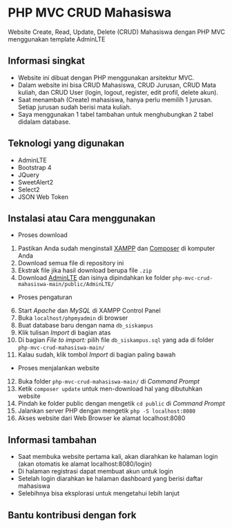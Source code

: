 # PHP MVC CRUD Mahasiswa
Website Create, Read, Update, Delete (CRUD) Mahasiswa dengan PHP MVC menggunakan template AdminLTE

## Informasi singkat
- Website ini dibuat dengan PHP menggunakan arsitektur MVC.<br>
- Dalam website ini bisa CRUD Mahasiswa, CRUD Jurusan, CRUD Mata kuliah, dan CRUD User (login, logout, register, edit profil, delete akun).<br>
- Saat menambah (Create) mahasiswa, hanya perlu memilih 1 jurusan. Setiap jurusan sudah berisi mata kuliah.<br>
- Saya menggunakan 1 tabel tambahan untuk menghubungkan 2 tabel didalam database.<br>

## Teknologi yang digunakan
- AdminLTE
- Bootstrap 4
- JQuery
- SweetAlert2
- Select2
- JSON Web Token

## Instalasi atau Cara menggunakan
- Proses download
1. Pastikan Anda sudah menginstall [XAMPP](https://www.apachefriends.org/download.html) dan [Composer](https://getcomposer.org/) di komputer Anda
2. Download semua file di repository ini
3. Ekstrak file jika hasil download berupa file `.zip`
4. Download [AdminLTE](https://adminlte.io/) dan isinya dipindahkan ke folder `php-mvc-crud-mahasiswa-main/public/AdminLTE/`
- Proses pengaturan
6. Start *Apache* dan *MySQL* di XAMPP Control Panel
7. Buka `localhost/phpmyadmin` di browser
8. Buat database baru dengan nama `db_siskampus`
9. Klik tulisan *Import* di bagian atas
10. Di bagian *File to import:* pilih file `db_siskampus.sql` yang ada di folder `php-mvc-crud-mahasiswa-main/`
11. Kalau sudah, klik tombol *Import* di bagian paling bawah
- Proses menjalankan website
12. Buka folder `php-mvc-crud-mahasiswa-main/` di *Command Prompt*
13. Ketik `composer update` untuk men-download hal yang dibutuhkan website
14. Pindah ke folder public dengan mengetik `cd public` di *Command Prompt*
15. Jalankan server PHP dengan mengetik `php -S localhost:8080`
16. Akses website dari Web Browser ke alamat localhost:8080

## Informasi tambahan
- Saat membuka website pertama kali, akan diarahkan ke halaman login (akan otomatis ke alamat localhost:8080/login)
- Di halaman registrasi dapat membuat akun untuk login
- Setelah login diarahkan ke halaman dashboard yang berisi daftar mahasiswa
- Selebihnya bisa eksplorasi untuk mengetahui lebih lanjut


## Bantu kontribusi dengan fork
